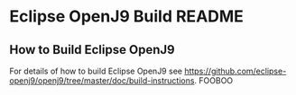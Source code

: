<!--
(c) Copyright IBM Corp. 2017, 2022 All Rights Reserved

This code is free software; you can redistribute it and/or modify it
under the terms of the GNU General Public License version 2 only, as
published by the Free Software Foundation.

IBM designates this particular file as subject to the "Classpath" exception
as provided by IBM in the LICENSE file that accompanied this code.

This code is distributed in the hope that it will be useful, but WITHOUT
ANY WARRANTY; without even the implied warranty of MERCHANTABILITY or
FITNESS FOR A PARTICULAR PURPOSE.  See the GNU General Public License
version 2 for more details (a copy is included in the LICENSE file that
accompanied this code).

You should have received a copy of the GNU General Public License version
2 along with this work; if not, see <http://www.gnu.org/licenses/>.
-->
# Eclipse OpenJ9 Build README

## How to Build Eclipse OpenJ9

For details of how to build Eclipse OpenJ9 see https://github.com/eclipse-openj9/openj9/tree/master/doc/build-instructions.
FOOBOO
